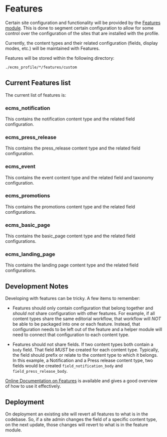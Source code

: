 # Features

Certain site configuration and functionality will be provided by the [Features module].
This is done to segment certain configuration to allow for some control over the configuration of the sites
that are installed with the profile.

Currently, the content types and their related configuration (fields, display modes, etc.)
will be maintained with Features.

Features will be stored within the following directory: 

```bash
./ecms_profile/*/features/custom
```

## Current Features list
The current list of features is:

### ecms_notification
This contains the notification content type and the related field configuration.

### ecms_press_release
This contains the press_release content type and the related field configuration.

### ecms_event
This contains the event content type and the related field and taxonomy configuration.

### ecms_promotions
This contains the promotions content type and the related field configurations.

### ecms_basic_page
This contains the basic_page content type and the related field configurations.

### ecms_landing_page
This contains the landing page content type and the related field configurations.

## Development Notes
Developing with features can be tricky. A few items to remember:

- Features should only contain configuration that belong together and _should not_ share configuration with other features.
For example, if all content types share the same editorial workflow, that workflow will _NOT_ be able to be packaged
into one or each feature. Instead, that configuration needs to be left out of the feature and a helper module will need to connect
that configuration to each content type.

- Features should not share fields. If two content types both contain a `body` field. That field _MUST_ be created for each content type. Typically, the field should prefix or relate
to the content type to which it belongs. In this example, a Notification and a Press release content type, two fields would be created `field_notification_body` and `field_press_release_body`.

[Online Documentation on Features] is available and gives a good overview of how to use it effectively.
    
## Deployment
On deployment an existing site will revert all features to what is in the codebase. So, if a site admin changes the field of a specific
content type, on the next update, those changes will revert to what is in the feature module.


[Features module]: https://www.drupal.org/project/features
[Online Documentation on Features]: https://www.drupal.org/docs/contributed-modules/features
